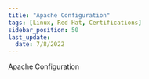 ```yaml
---
title: "Apache Configuration"
tags: [Linux, Red Hat, Certifications]
sidebar_position: 50
last_update:
  date: 7/8/2022
---
```


Apache Configuration
